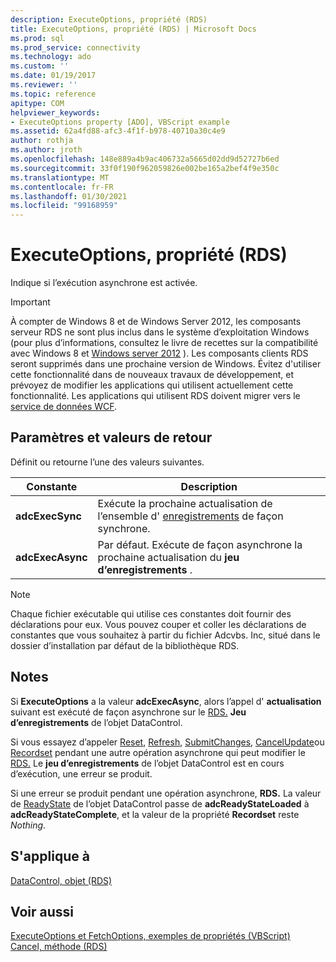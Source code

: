 ```yaml
---
description: ExecuteOptions, propriété (RDS)
title: ExecuteOptions, propriété (RDS) | Microsoft Docs
ms.prod: sql
ms.prod_service: connectivity
ms.technology: ado
ms.custom: ''
ms.date: 01/19/2017
ms.reviewer: ''
ms.topic: reference
apitype: COM
helpviewer_keywords:
- ExecuteOptions property [ADO], VBScript example
ms.assetid: 62a4fd88-afc3-4f1f-b978-40710a30c4e9
author: rothja
ms.author: jroth
ms.openlocfilehash: 148e889a4b9ac406732a5665d02dd9d52727b6ed
ms.sourcegitcommit: 33f0f190f962059826e002be165a2bef4f9e350c
ms.translationtype: MT
ms.contentlocale: fr-FR
ms.lasthandoff: 01/30/2021
ms.locfileid: "99168959"
---
```

# <a name="executeoptions-property-rds"></a>ExecuteOptions, propriété (RDS)
Indique si l’exécution asynchrone est activée.  
  
> [!IMPORTANT]
>  À compter de Windows 8 et de Windows Server 2012, les composants serveur RDS ne sont plus inclus dans le système d’exploitation Windows (pour plus d’informations, consultez le livre de recettes sur la compatibilité avec Windows 8 et [Windows server 2012](https://www.microsoft.com/download/details.aspx?id=27416) ). Les composants clients RDS seront supprimés dans une prochaine version de Windows. Évitez d'utiliser cette fonctionnalité dans de nouveaux travaux de développement, et prévoyez de modifier les applications qui utilisent actuellement cette fonctionnalité. Les applications qui utilisent RDS doivent migrer vers le [service de données WCF](/dotnet/framework/wcf/).  
  
## <a name="settings-and-return-values"></a>Paramètres et valeurs de retour  
 Définit ou retourne l’une des valeurs suivantes.  
  
|Constante|Description|  
|--------------|-----------------|  
|**adcExecSync**|Exécute la prochaine actualisation de l’ensemble d' [enregistrements](../ado-api/recordset-object-ado.md) de façon synchrone.|  
|**adcExecAsync**|Par défaut. Exécute de façon asynchrone la prochaine actualisation du **jeu d’enregistrements** .|  
  
> [!NOTE]
>  Chaque fichier exécutable qui utilise ces constantes doit fournir des déclarations pour eux. Vous pouvez couper et coller les déclarations de constantes que vous souhaitez à partir du fichier Adcvbs. Inc, situé dans le dossier d’installation par défaut de la bibliothèque RDS.  
  
## <a name="remarks"></a>Notes  
 Si **ExecuteOptions** a la valeur **adcExecAsync**, alors l’appel d' **actualisation** suivant est exécuté de façon asynchrone sur le [RDS.](./datacontrol-object-rds.md) **Jeu d’enregistrements** de l’objet DataControl.  
  
 Si vous essayez d’appeler [Reset](./reset-method-rds.md), [Refresh](./refresh-method-rds.md), [SubmitChanges](./submitchanges-method-rds.md), [CancelUpdate](../ado-api/cancelupdate-method-ado.md)ou [Recordset](./recordset-sourcerecordset-properties-rds.md) pendant une autre opération asynchrone qui peut modifier le [RDS.](./datacontrol-object-rds.md) Le **jeu d’enregistrements** de l’objet DataControl est en cours d’exécution, une erreur se produit.  
  
 Si une erreur se produit pendant une opération asynchrone, **RDS.** La valeur de [ReadyState](./readystate-property-rds.md) de l’objet DataControl passe de **adcReadyStateLoaded** à **adcReadyStateComplete**, et la valeur de la propriété **Recordset** reste *Nothing*.  
  
## <a name="applies-to"></a>S'applique à  
 [DataControl, objet (RDS)](./datacontrol-object-rds.md)  
  
## <a name="see-also"></a>Voir aussi  
 [ExecuteOptions et FetchOptions, exemples de propriétés (VBScript)](./executeoptions-and-fetchoptions-properties-example-vbscript.md)   
 [Cancel, méthode (RDS)](./cancel-method-rds.md)